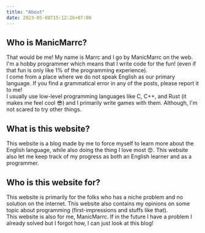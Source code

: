 ```yaml
---
title: "About"
date: 2023-05-08T15:12:26+07:00
---
```


## Who is ManicMarrc?

That would be me! My name is Marrc and I go by ManicMarrc on the web. I'm a hobby programmer which means that I write code for the fun! (even if that fun is only like 1% of the programming experience).   
I come from a place where we do not speak English as our primary language. If you find a grammatical error in any of the posts, please report it to me!   
I usually use low-level programming languages like C, C++, and Rust (it makes me feel cool 😎) and I primarily write games with them. Although, I'm not scared to try other things.

## What is this website?

This website is a blog made by me to force myself to learn more about the English language, while also doing the thing I love most 😍. This website also let me keep track of my progress as both an English learner and as a programmer.   

## Who is this website for?

This website is primarily for the folks who has a niche problem and no solution on the internet. This website also contains my opinions on some topic about programming (first-impressions and stuffs like that).   
This website is also for me, ManicMarrc. If in the future I have a problem I already solved but I forgot how, I can just look at this blog!

